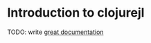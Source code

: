 # Introduction to clojurejl

TODO: write [great documentation](http://jacobian.org/writing/what-to-write/)
